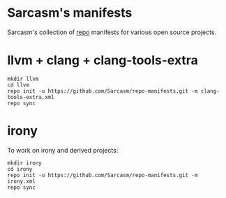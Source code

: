 # Sarcasm's manifests

Sarcasm's collection of [repo](https://gerrit.googlesource.com/git-repo)
manifests for various open source projects.

# llvm + clang + clang-tools-extra

    mkdir llvm
    cd llvm
    repo init -u https://github.com/Sarcasm/repo-manifests.git -m clang-tools-extra.xml
    repo sync

# irony

To work on irony and derived projects:

    mkdir irony
    cd irony
    repo init -u https://github.com/Sarcasm/repo-manifests.git -m irony.xml
    repo sync

